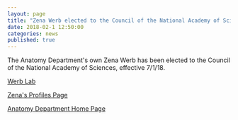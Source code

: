 ```yaml
---
layout: page
title: "Zena Werb elected to the Council of the National Academy of Sciences"
date: 2018-02-1 12:50:00
categories: news
published: true
---
```


The Anatomy Department's own Zena Werb has been elected to the Council of the National Academy of Sciences, effective 7/1/18.

[Werb Lab](http://werblab.ucsf.edu/)

[Zena's Profiles Page](http://profiles.ucsf.edu/zena.werb)

[Anatomy Department Home Page](http://anatomy.ucsf.edu)
